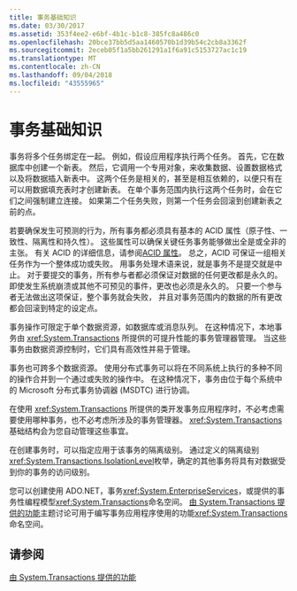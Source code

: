 ```yaml
---
title: 事务基础知识
ms.date: 03/30/2017
ms.assetid: 353f4ee2-e6bf-4b1c-b1c8-385fc8a486c0
ms.openlocfilehash: 20bce37bb5d5aa1460570b1d39b54c2cb8a3362f
ms.sourcegitcommit: 2eceb05f1a5bb261291a1f6a91c5153727ac1c19
ms.translationtype: MT
ms.contentlocale: zh-CN
ms.lasthandoff: 09/04/2018
ms.locfileid: "43555965"
---
```

# <a name="transaction-fundamentals"></a>事务基础知识
事务将多个任务绑定在一起。 例如，假设应用程序执行两个任务。 首先，它在数据库中创建一个新表。 然后，它调用一个专用对象，来收集数据、设置数据格式以及将数据插入新表中。 这两个任务是相关的，甚至是相互依赖的，以便只有在可以用数据填充表时才创建新表。 在单个事务范围内执行这两个任务时，会在它们之间强制建立连接。 如果第二个任务失败，则第一个任务会回滚到创建新表之前的点。  
  
 若要确保发生可预测的行为，所有事务都必须具有基本的 ACID 属性（原子性、一致性、隔离性和持久性）。 这些属性可以确保关键任务事务能够做出全是或全非的主张。 有关 ACID 的详细信息，请参阅[ACID 属性](https://go.microsoft.com/fwlink/?LinkId=98791)。 总之，ACID 可保证一组相关任务作为一个整体成功或失败。 用事务处理术语来说，就是事务不是提交就是中止。 对于要提交的事务，所有参与者都必须保证对数据的任何更改都是永久的。 即使发生系统崩溃或其他不可预见的事件，更改也必须是永久的。 只要一个参与者无法做出这项保证，整个事务就会失败， 并且对事务范围内的数据的所有更改都会回滚到特定的设定点。  
  
 事务操作可限定于单个数据资源，如数据库或消息队列。 在这种情况下，本地事务由 <xref:System.Transactions> 所提供的可提升性能的事务管理器管理。 当这些事务由数据资源控制时，它们具有高效性并易于管理。  
  
 事务也可跨多个数据资源。 使用分布式事务可以将在不同系统上执行的多种不同的操作合并到一个通过或失败的操作中。 在这种情况下，事务由位于每个系统中的 Microsoft 分布式事务协调器 (MSDTC) 进行协调。  
  
 在使用 <xref:System.Transactions> 所提供的类开发事务应用程序时，不必考虑需要使用哪种事务，也不必考虑所涉及的事务管理器。 <xref:System.Transactions> 基础结构会为您自动管理这些事宜。  
  
 在创建事务时，可以指定应用于该事务的隔离级别。 通过定义的隔离级别<xref:System.Transactions.IsolationLevel>枚举，确定的其他事务将具有对数据受到你的事务的访问级别。  
  
 您可以创建使用 ADO.NET，事务<xref:System.EnterpriseServices>，或提供的事务性编程模型<xref:System.Transactions>命名空间。 [由 System.Transactions 提供的功能](../../../../docs/framework/data/transactions/features-provided-by-system-transactions.md)主题讨论可用于编写事务应用程序使用的功能<xref:System.Transactions>命名空间。  
  
## <a name="see-also"></a>请参阅  
 [由 System.Transactions 提供的功能](../../../../docs/framework/data/transactions/features-provided-by-system-transactions.md)
